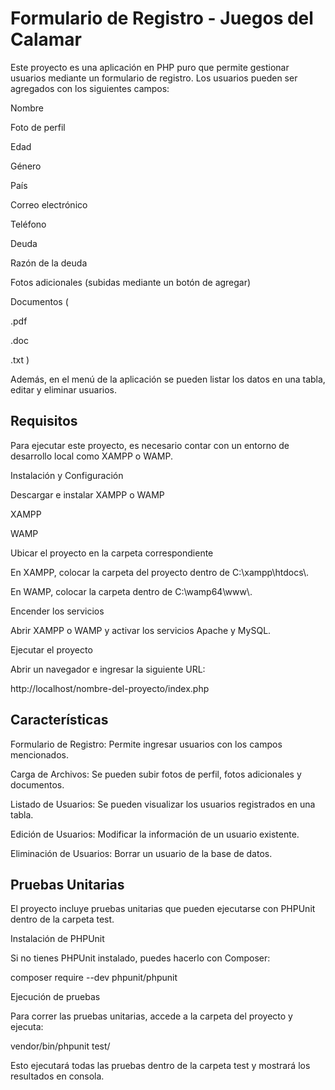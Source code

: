 # Formulario de Registro - Juegos del Calamar

Este proyecto es una aplicación en PHP puro que permite gestionar usuarios mediante un formulario de registro. Los usuarios pueden ser agregados con los siguientes campos:

Nombre

Foto de perfil

Edad

Género

País

Correo electrónico

Teléfono

Deuda

Razón de la deuda

Fotos adicionales (subidas mediante un botón de agregar)

Documentos (

.pdf

.doc

.txt
)

Además, en el menú de la aplicación se pueden listar los datos en una tabla, editar y eliminar usuarios.

## Requisitos

Para ejecutar este proyecto, es necesario contar con un entorno de desarrollo local como XAMPP o WAMP.

Instalación y Configuración

Descargar e instalar XAMPP o WAMP

XAMPP

WAMP

Ubicar el proyecto en la carpeta correspondiente

En XAMPP, colocar la carpeta del proyecto dentro de C:\\xampp\\htdocs\\.

En WAMP, colocar la carpeta dentro de C:\\wamp64\\www\\.

Encender los servicios

Abrir XAMPP o WAMP y activar los servicios Apache y MySQL.

Ejecutar el proyecto

Abrir un navegador e ingresar la siguiente URL:

http://localhost/nombre-del-proyecto/index.php

## Características

Formulario de Registro: Permite ingresar usuarios con los campos mencionados.

Carga de Archivos: Se pueden subir fotos de perfil, fotos adicionales y documentos.

Listado de Usuarios: Se pueden visualizar los usuarios registrados en una tabla.

Edición de Usuarios: Modificar la información de un usuario existente.

Eliminación de Usuarios: Borrar un usuario de la base de datos.

## Pruebas Unitarias

El proyecto incluye pruebas unitarias que pueden ejecutarse con PHPUnit dentro de la carpeta test.

Instalación de PHPUnit

Si no tienes PHPUnit instalado, puedes hacerlo con Composer:

composer require --dev phpunit/phpunit

Ejecución de pruebas

Para correr las pruebas unitarias, accede a la carpeta del proyecto y ejecuta:

vendor/bin/phpunit test/

Esto ejecutará todas las pruebas dentro de la carpeta test y mostrará los resultados en consola.
